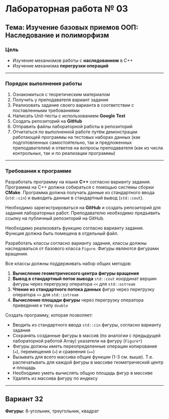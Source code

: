 # Лабораторная работа № 03

## Тема: Изучение базовых приемов ООП: Наследование и полиморфизм

### Цель
- Изучение механизмов работы с **наследованием** в C++
- Изучение механизма **перегрузки операций**

---

### Порядок выполнения работы
1. Ознакомиться с теоретическим материалом
2. Получить у преподавателя вариант задания
3. Реализовать задание своего варианта в соответствии с поставленными требованиями
4. Написать Unit-тесты с использованием **Google Test**
5. Создать репозиторий на **GitHub**
6. Отправить файлы лабораторной работы в репозиторий
7. Отчитаться по выполненной работе путём демонстрации работающей программы на тестовых наборах данных (как подготовленных самостоятельно, так и предложенных преподавателем) и ответов на вопросы преподавателя (как из числа контрольных, так и по реализации программы)

---

### Требования к программе
Разработать программу на языке **C++** согласно варианту задания. Программа на C++ должна собираться с помощью системы сборки **CMake**. Программа должна получать данные из стандартного ввода (`std::cin`) и выводить данные в стандартный вывод (`std::cout`).

Необходимо зарегистрироваться на **GitHub** и создать репозиторий для задания лабораторных работ. Преподавателю необходимо предъявить ссылку на публичный репозиторий на GitHub.

Необходимо реализовать функцию согласно варианту задания. Функция должна быть помещена в отдельный файл.

Разработать классы согласно варианту задания, классы должны наследоваться от базового класса `Figure`. Фигуры являются фигурами вращения.

Все классы должны поддерживать набор общих методов:
1. **Вычисление геометрического центра фигуры вращения**
2. **Вывод в стандартный поток вывода** `std::cout` координат вершин фигуры через перегрузку оператора `<<` для `std::ostream`
3. **Чтение из стандартного потока данных** фигур через перегрузку оператора `>>` для `std::istream`
4. **Вычисление площади фигуры** через перегрузку оператора приведения к типу `double`

Создать программу, которая позволяет:
- Вводить из стандартного ввода `std::cin` фигуры, согласно варианту задания
- Сохранять созданные фигуры в массив (по аналогии с предыдущей лабораторной работой Array) указатели на фигуру (`Figure*`)
- Фигуры должны иметь переопределенные операции копирования (`=`), перемещения (`=`) и сравнения (`==`)
- Вызывать для всего массива общие функции (1-3 см. выше). Т.е. распечатывать для каждой фигуры в массиве геометрический центр и площадь
- Необходимо уметь вычислять общую площадь фигур в массиве
- Удалять из массива фигуру по индексу

---

## Вариант 32
**Фигуры:** 8-угольник, треугольник, квадрат
